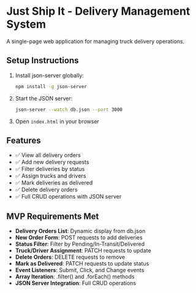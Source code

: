# Just Ship It - Delivery Management System

A single-page web application for managing truck delivery operations.

## Setup Instructions

1. Install json-server globally:
   ```bash
   npm install -g json-server
   ```

2. Start the JSON server:
   ```bash
   json-server --watch db.json --port 3000
   ```

3. Open `index.html` in your browser

## Features

- ✅ View all delivery orders
- ✅ Add new delivery requests
- ✅ Filter deliveries by status
- ✅ Assign trucks and drivers
- ✅ Mark deliveries as delivered
- ✅ Delete delivery orders
- ✅ Full CRUD operations with JSON server

## MVP Requirements Met

- **Delivery Orders List**: Dynamic display from db.json
- **New Order Form**: POST requests to add deliveries
- **Status Filter**: Filter by Pending/In-Transit/Delivered
- **Truck/Driver Assignment**: PATCH requests to update
- **Delete Orders**: DELETE requests to remove
- **Mark as Delivered**: PATCH requests to update status
- **Event Listeners**: Submit, Click, and Change events
- **Array Iteration**: .filter() and .forEach() methods
- **JSON Server Integration**: Full CRUD operations
